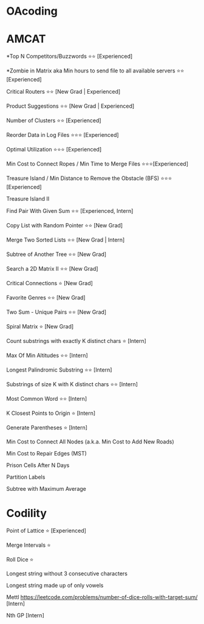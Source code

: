 # OAcoding


# AMCAT
*Top N Competitors/Buzzwords ⭐⭐ [Experienced]

*Zombie in Matrix aka Min hours to send file to all available servers ⭐⭐ [Experienced]

Critical Routers ⭐⭐ [New Grad | Experienced]

Product Suggestions ⭐⭐ [New Grad | Experienced]

Number of Clusters ⭐⭐ [Experienced]

Reorder Data in Log Files ⭐⭐⭐ [Experienced]

Optimal Utilization ⭐⭐⭐ [Experienced]

Min Cost to Connect Ropes / Min Time to Merge Files ⭐⭐⭐[Experienced]

Treasure Island / Min Distance to Remove the Obstacle (BFS) ⭐⭐⭐ [Experienced]

Treasure Island II

Find Pair With Given Sum ⭐⭐ [Experienced, Intern]

Copy List with Random Pointer ⭐⭐ [New Grad]

Merge Two Sorted Lists ⭐⭐ [New Grad | Intern]

Subtree of Another Tree ⭐⭐ [New Grad]

Search a 2D Matrix II ⭐⭐ [New Grad]

Critical Connections ⭐ [New Grad]

Favorite Genres ⭐⭐ [New Grad]

Two Sum - Unique Pairs ⭐⭐ [New Grad]

Spiral Matrix ⭐ [New Grad]

Count substrings with exactly K distinct chars ⭐ [Intern]

Max Of Min Altitudes ⭐⭐ [Intern]

Longest Palindromic Substring ⭐⭐ [Intern]

Substrings of size K with K distinct chars ⭐⭐ [Intern]

Most Common Word ⭐⭐ [Intern]

K Closest Points to Origin ⭐ [Intern]

Generate Parentheses ⭐ [Intern]

Min Cost to Connect All Nodes (a.k.a. Min Cost to Add New Roads)

Min Cost to Repair Edges (MST)

Prison Cells After N Days

Partition Labels

Subtree with Maximum Average


# Codility

Point of Lattice ⭐ [Experienced]

Merge Intervals ⭐

Roll Dice ⭐

Longest string without 3 consecutive characters

Longest string made up of only vowels

Mettl
https://leetcode.com/problems/number-of-dice-rolls-with-target-sum/ [Intern]

Nth GP [Intern]
